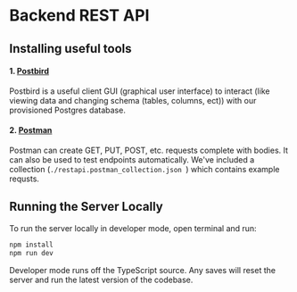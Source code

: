 # Backend REST API

## Installing useful tools
#### 1. [Postbird](https://github.com/paxa/postbird)
Postbird is a useful client GUI (graphical user interface) to interact (like viewing data and changing schema (tables, columns, ect)) with our provisioned Postgres database.

#### 2. [Postman](https://www.getpostman.com/downloads/)
Postman can create GET, PUT, POST, etc. requests complete with bodies. It can also be used to test endpoints automatically. We've included a collection (`./restapi.postman_collection.json `) which contains example requsts.

## Running the Server Locally
To run the server locally in developer mode, open terminal and run:
```bash
npm install
npm run dev
```
Developer mode runs off the TypeScript source. Any saves will reset the server and run the latest version of the codebase.
